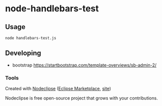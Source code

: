 

# node-handlebars-test



## Usage
    node handlebars-test.js 


## Developing
+ bootstrap https://startbootstrap.com/template-overviews/sb-admin-2/


### Tools

Created with [Nodeclipse](https://github.com/Nodeclipse/nodeclipse-1)
 ([Eclipse Marketplace](http://marketplace.eclipse.org/content/nodeclipse), [site](http://www.nodeclipse.org))   

Nodeclipse is free open-source project that grows with your contributions.
